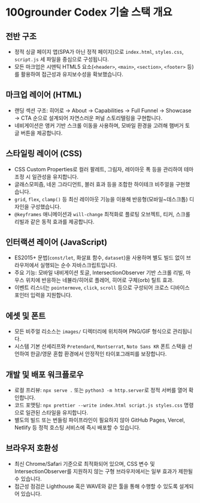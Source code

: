# 100grounder Codex 기술 스택 개요

## 전반 구조
- 정적 싱글 페이지 앱(SPA가 아닌 정적 페이지)으로 `index.html`, `styles.css`, `script.js` 세 파일을 중심으로 구성됩니다.
- 모든 마크업은 시맨틱 HTML5 요소(`<header>`, `<main>`, `<section>`, `<footer>` 등)를 활용하여 접근성과 유지보수성을 확보했습니다.

## 마크업 레이어 (HTML)
- 랜딩 섹션 구조: 히어로 → About → Capabilities → Full Funnel → Showcase → CTA 순으로 설계되어 자연스러운 퍼널 스토리텔링을 구현합니다.
- 네비게이션은 앵커 기반 스크롤 이동을 사용하며, 모바일 환경을 고려해 햄버거 토글 버튼을 제공합니다.

## 스타일링 레이어 (CSS)
- CSS Custom Properties로 컬러 팔레트, 그림자, 레이아웃 폭 등을 관리하여 테마 조정 시 일관성을 유지합니다.
- 글래스모피즘, 네온 그라디언트, 블러 효과 등을 조합한 하이테크 비주얼을 구현했습니다.
- `grid`, `flex`, `clamp()` 등 최신 레이아웃 기능을 이용해 반응형(모바일~데스크톱) 디자인을 구성했습니다.
- `@keyframes` 애니메이션과 `will-change` 최적화로 플로팅 오브젝트, 티커, 스크롤 리빌과 같은 동적 효과를 제공합니다.

## 인터랙션 레이어 (JavaScript)
- ES2015+ 문법(`const/let`, 화살표 함수, `dataset`)을 사용하며 별도 빌드 없이 브라우저에서 실행되는 순수 자바스크립트입니다.
- 주요 기능: 모바일 내비게이션 토글, IntersectionObserver 기반 스크롤 리빌, 마우스 위치에 반응하는 네뷸라/히어로 플레어, 히어로 구체(orb) 틸트 효과.
- 이벤트 리스너는 `pointermove`, `click`, `scroll` 등으로 구성되어 크로스 디바이스 포인터 입력을 지원합니다.

## 에셋 및 폰트
- 모든 비주얼 리소스는 `images/` 디렉터리에 위치하며 PNG/GIF 형식으로 관리됩니다.
- 시스템 기본 산세리프와 `Pretendard`, `Montserrat`, `Noto Sans KR` 폰트 스택을 선언하여 한글/영문 혼합 환경에서 안정적인 타이포그래피를 보장합니다.

## 개발 및 배포 워크플로우
- 로컬 프리뷰: `npx serve .` 또는 `python3 -m http.server`로 정적 서버를 열어 확인합니다.
- 코드 포맷팅: `npx prettier --write index.html script.js styles.css` 명령으로 일관된 스타일을 유지합니다.
- 별도의 빌드 또는 번들링 파이프라인이 필요하지 않아 GitHub Pages, Vercel, Netlify 등 정적 호스팅 서비스에 즉시 배포할 수 있습니다.

## 브라우저 호환성
- 최신 Chrome/Safari 기준으로 최적화되어 있으며, CSS 변수 및 IntersectionObserver를 지원하지 않는 구형 브라우저에서는 일부 효과가 제한될 수 있습니다.
- 접근성 점검은 Lighthouse 혹은 WAVE와 같은 툴을 통해 수행할 수 있도록 설계되어 있습니다.

